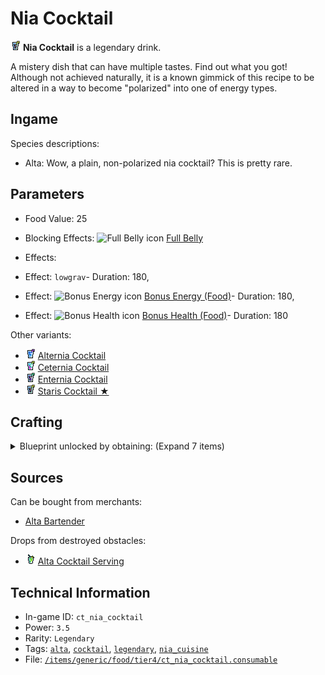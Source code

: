 # Nia Cocktail

<img src="https://raw.githubusercontent.com/Ceterai/Enternia/main/items/generic/food/tier4/ct_nia_cocktail.png" alt="Nia Cocktail icon" loading="lazy" height="16px" width="auto" /> **Nia Cocktail** is a legendary drink.

A mistery dish that can have multiple tastes. Find out what you got!  
Although not achieved naturally, it is a known gimmick of this recipe to be altered in a way to become "polarized" into one of energy types.

## Ingame

Species descriptions:

- Alta: Wow, a plain, non-polarized nia cocktail? This is pretty rare.

## Parameters

- Food Value: 25
- Blocking Effects: <img src="https://starbounder.org/mediawiki/images/6/60/Status_Well_Fed.png" alt="Full Belly icon" loading="lazy" height="16px" width="16px" /> [Full Belly](https://starbounder.org/Full_Belly)
- Effects: 

- Effect: `lowgrav`- Duration: 180, 

- Effect: <img src="https://starbounder.org/mediawiki/images/thumb/5/57/Status_Energy_Boost.png/48px-Status_Energy_Boost.png" alt="Bonus Energy icon" loading="lazy" height="16px" width="16px" /> [Bonus Energy (Food)](https://starbounder.org/Status_Effects#Stat_Boosts)- Duration: 180, 

- Effect: <img src="https://starbounder.org/mediawiki/images/thumb/1/16/Status_Health_Boost.png/48px-Status_Health_Boost.png" alt="Bonus Health icon" loading="lazy" height="16px" width="16px" /> [Bonus Health (Food)](https://starbounder.org/Status_Effects#Stat_Boosts)- Duration: 180

Other variants:

- <img src="https://raw.githubusercontent.com/Ceterai/Enternia/main/items/generic/food/other/images/ct_alternia_cocktail.png" alt="Alternia Cocktail icon" loading="lazy" height="16px" width="auto" /> [Alternia Cocktail](https://ceterai.github.io/MyEnternia/Wiki/AlterniaCocktail)
- <img src="https://raw.githubusercontent.com/Ceterai/Enternia/main/items/generic/food/other/images/ct_ceternia_cocktail.png" alt="Ceternia Cocktail icon" loading="lazy" height="16px" width="auto" /> [Ceternia Cocktail](https://ceterai.github.io/MyEnternia/Wiki/CeterniaCocktail)
- <img src="https://raw.githubusercontent.com/Ceterai/Enternia/main/items/generic/food/other/images/ct_enternia_cocktail.png" alt="Enternia Cocktail icon" loading="lazy" height="16px" width="auto" /> [Enternia Cocktail](https://ceterai.github.io/MyEnternia/Wiki/EnterniaCocktail)
- <img src="https://raw.githubusercontent.com/Ceterai/Enternia/main/items/generic/food/tier4/ct_nia_cocktail.png" alt="Staris Cocktail ★ icon" loading="lazy" height="16px" width="auto" /> [Staris Cocktail ★](https://ceterai.github.io/MyEnternia/Wiki/StarisCocktail)

## Crafting

<details markdown="1"><summary>Blueprint unlocked by obtaining: (Expand 7 items)</summary>

- <img src="https://raw.githubusercontent.com/Ceterai/Enternia/main/items/generic/food/tier3/ct_tonna_shake.png" alt="Alta Shake icon" loading="lazy" height="16px" width="auto" /> [Alta Shake](https://ceterai.github.io/MyEnternia/Wiki/AltaShake)
- <img src="https://raw.githubusercontent.com/Ceterai/Enternia/main/items/generic/food/tier3/ct_tonna_shake.png" alt="Ciranga Shake icon" loading="lazy" height="16px" width="auto" /> [Ciranga Shake](https://ceterai.github.io/MyEnternia/Wiki/CirangaShake)
- <img src="https://raw.githubusercontent.com/Ceterai/Enternia/main/codex/alta/ebook/gyera.png" alt="Nia Cuisine Book icon" loading="lazy" height="16px" width="auto" /> [Nia Cuisine Book](https://ceterai.github.io/MyEnternia/Wiki/NiaCuisineBook)
- <img src="https://raw.githubusercontent.com/Ceterai/Enternia/main/items/generic/food/tier3/ct_niatto_motsu.png" alt="Niatto Motsu Soup icon" loading="lazy" height="16px" width="auto" /> [Niatto Motsu Soup](https://ceterai.github.io/MyEnternia/Wiki/NiattoMotsuSoup)
- <img src="https://raw.githubusercontent.com/Ceterai/Enternia/main/items/generic/food/tier3/ct_niatto_motsu.png" alt="Perfect Niatto Motsu icon" loading="lazy" height="16px" width="auto" /> [Perfect Niatto Motsu](https://ceterai.github.io/MyEnternia/Wiki/PerfectNiattoMotsu)
- <img src="https://raw.githubusercontent.com/Ceterai/Enternia/main/items/generic/food/tier3/ct_tonna_shake.png" alt="Perfect Tonna Shake icon" loading="lazy" height="16px" width="auto" /> [Perfect Tonna Shake](https://ceterai.github.io/MyEnternia/Wiki/PerfectTonnaShake)
- <img src="https://raw.githubusercontent.com/Ceterai/Enternia/main/items/generic/food/tier3/ct_tonna_shake.png" alt="Tonna Shake icon" loading="lazy" height="16px" width="auto" /> [Tonna Shake](https://ceterai.github.io/MyEnternia/Wiki/TonnaShake)

</details>

## Sources

Can be bought from merchants:

- [Alta Bartender](https://ceterai.github.io/MyEnternia/Wiki/AltaBartender)

Drops from destroyed obstacles:

- <img src="https://raw.githubusercontent.com/Ceterai/Enternia/main/objects/alta/special/food/cocktail/icon.png" alt="Alta Cocktail Serving icon" loading="lazy" height="16px" width="auto" /> [Alta Cocktail Serving](https://ceterai.github.io/MyEnternia/Wiki/AltaCocktailServing)

## Technical Information

- In-game ID: `ct_nia_cocktail`
- Power: `3.5`
- Rarity: `Legendary`
- Tags: [`alta`](https://ceterai.github.io/MyEnternia/Wiki/Tags/Alta), [`cocktail`](https://ceterai.github.io/MyEnternia/Wiki/Tags/Cocktail), [`legendary`](https://ceterai.github.io/MyEnternia/Wiki/Tags/Legendary), [`nia_cuisine`](https://ceterai.github.io/MyEnternia/Wiki/Tags/NiaCuisine)
- File: [`/items/generic/food/tier4/ct_nia_cocktail.consumable`](https://github.com/Ceterai/Enternia/blob/main/items/generic/food/tier4/ct_nia_cocktail.consumable)
